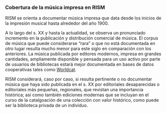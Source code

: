 ### Cobertura de la música impresa en RISM

RISM se orienta a documentar música impresa que data desde los inicios de la impresión musical hasta alrededor del año 1900.

A lo largo del s. XX y hasta la actualidad, se observa un pronunciado incremento en la publicación y distribución comercial de música. El corpus de música que puede considerarse “rara” o que no está documentada en otro lugar resulta mucho menor para este siglo en comparación con los anteriores. La música publicada por editores modernos, impresa en grandes cantidades, ampliamente disponible y pensada para un uso activo por parte de usuarios de bibliotecas estará mejor documentada en bases de datos cooperativas tales como [Worldcat](http://www.worldcat.org/).&nbsp;

RISM considerará, caso por caso, si resulta pertinente o no documentar música que haya sido publicada en el s. XX por editoriales desaparecidas o editoriales más pequeñas, regionales, que revistan una importancia histórica; así como también ediciones modernas que se incluyan en el curso de la catalgoación de una colección con valor histórico, como puede ser la biblioteca privada de un individuo.